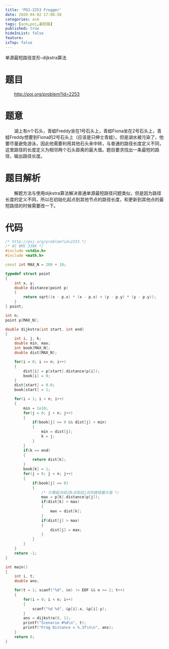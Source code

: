 ```yaml
---
title: 'POJ-2253 Frogger'
date: 2020-04-02 17:06:58
categories: acm
tags: [acm,poj,最短路]
published: true
hideInList: false
feature: 
isTop: false
---
```

单源最短路径变形-dijkstra算法
<!-- more -->

# 题目
&emsp;&emsp;<http://poj.org/problem?id=2253>

# 题意
&emsp;&emsp;湖上有n个石头，青蛙Freddy坐在1号石头上，青蛙Fiona坐在2号石头上，青蛙Freddy想要到Fiona的2号石头上（应该是只绅士青蛙）。但是湖水被污染了，他要尽量避免游泳，因此他需要利用其他石头来中转，与普通的路径长度定义不同，这里路径的长度定义为相邻两个石头距离的最大值。题目要求找出一条最短的路径，输出路径长度。

# 题目解析
&emsp;&emsp;解题方法与使用dijkstra算法解决普通单源最短路径问题类似，但是因为路径长度的定义不同，所以在初始化起点到其他节点的路径长度，和更新到其他点的最短路径的时候需要改一下。

# 代码
```cpp
/* http://poj.org/problem?id=2253 */
/* AC 0MS 336K */
#include <stdio.h>
#include <math.h>

const int MAX_N = 200 + 10;

typedef struct point
{
	int x, y;
	double distance(point p)
	{
		return sqrt((x - p.x) * (x - p.x) + (y - p.y) * (y - p.y));
	}
} point;

int n;
point p[MAX_N];

double dijkstra(int start, int end)
{
	int i, j, k;
	double min, max;
	int book[MAX_N];
	double dist[MAX_N];

	for(i = 0; i <= n; i++)
	{
		dist[i] = p[start].distance(p[i]);
		book[i] = 0;
	}
	dist[start] = 0.0;
	book[start] = 1;

	for(i = 1; i < n; i++)
	{
		min = 1e10;
		for(j = 0; j < n; j++)
		{
			if(book[j] == 0 && dist[j] < min)
			{
				min = dist[j];
				k = j;
			}
		}
		if(k == end)
		{
			return dist[k];
		}
		book[k] = 1;
		for(j = 0; j < n; j++)
		{
			if(book[j] == 0)
			{
				/* 计算起点经过k点到达j点的路径最大值 */
				max = p[k].distance(p[j]);
				if(dist[k] > max)
				{
					max = dist[k];
				}
				if(dist[j] > max)
				{
					dist[j] = max;
				}
			}
		}
	}
	return -1;
}

int main()
{
	int i, t;
	double ans;

	for(t = 1; scanf("%d", &n) != EOF && n >= 2; t++)
	{
		for(i = 0; i < n; i++)
		{
			scanf("%d %d", &p[i].x, &p[i].y);
		}
		ans = dijkstra(0, 1);
		printf("Scenario #%d\n", t);
		printf("Frog Distance = %.3f\n\n", ans);
	}
	return 0;
}

```
